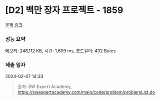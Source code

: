 # [D2] 백만 장자 프로젝트 - 1859 

[문제 링크](https://swexpertacademy.com/main/code/problem/problemDetail.do?contestProbId=AV5LrsUaDxcDFAXc) 

### 성능 요약

메모리: 246,112 KB, 시간: 1,609 ms, 코드길이: 432 Bytes

### 제출 일자

2024-02-07 14:33



> 출처: SW Expert Academy, https://swexpertacademy.com/main/code/problem/problemList.do